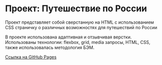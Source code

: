 # Проект: Путешествие по России

Проект представляет собой сверстанную на HTML с использованием CSS страничку о различных возможностях для путешествий по
России

В проекте использована адаптивная и отзывчивая верстки. Использованы технологии: flexbox, grid, media запросы, HTML,
CSS, также использовалась методология БЭМ.

[Ссылка на GitHub Pages](https://xrander24.github.io/russian-travel-bootcamp/)